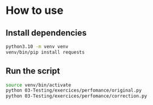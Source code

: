 # How to use

## Install dependencies
```bash
python3.10 -m venv venv
venv/bin/pip install requests
```

## Run the script
```bash
source venv/bin/activate
python 03-Testing/exercices/perfomance/original.py
python 03-Testing/exercices/perfomance/correction.py
```
